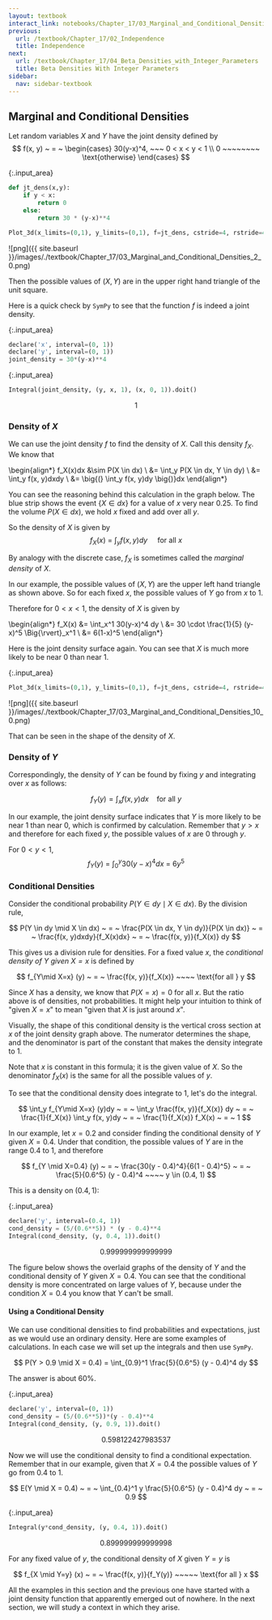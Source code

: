 ```yaml
---
layout: textbook
interact_link: notebooks/Chapter_17/03_Marginal_and_Conditional_Densities.ipynb
previous:
  url: /textbook/Chapter_17/02_Independence
  title: Independence
next:
  url: /textbook/Chapter_17/04_Beta_Densities_with_Integer_Parameters
  title: Beta Densities With Integer Parameters
sidebar:
  nav: sidebar-textbook
---
```


## Marginal and Conditional Densities ##

Let random variables $X$ and $Y$ have the joint density defined by
$$
f(x, y) ~ = ~ 
\begin{cases}
30(y-x)^4, ~~~ 0 < x < y < 1 \\
0 ~~~~~~~~ \text{otherwise}
\end{cases}
$$


{:.input_area}
```python
def jt_dens(x,y):
    if y < x:
        return 0
    else:
        return 30 * (y-x)**4

Plot_3d(x_limits=(0,1), y_limits=(0,1), f=jt_dens, cstride=4, rstride=4)
```


![png]({{ site.baseurl }}/images/./textbook/Chapter_17/03_Marginal_and_Conditional_Densities_2_0.png)


Then the possible values of $(X, Y)$ are in the upper right hand triangle of the unit square.

Here is a quick check by `SymPy` to see that the function $f$ is indeed a joint density.


{:.input_area}
```python
declare('x', interval=(0, 1))
declare('y', interval=(0, 1))
joint_density = 30*(y-x)**4
```


{:.input_area}
```python
Integral(joint_density, (y, x, 1), (x, 0, 1)).doit()
```




$$1$$



### Density of $X$ ###
We can use the joint density $f$ to find the density of $X$. Call this density $f_X$. We know that

\begin{align*}
f_X(x)dx &\sim P(X \in dx) \\
&= \int_y P(X \in dx, Y \in dy) \\
&= \int_y f(x, y)dxdy \\
&= \big{(} \int_y f(x, y)dy \big{)}dx
\end{align*}

You can see the reasoning behind this calculation in the graph below. The blue strip shows the event $\{ X \in dx \}$ for a value of $x$ very near 0.25. To find the volume $P(X \in dx)$, we hold $x$ fixed and add over all $y$. 

So the density of $X$ is given by
$$
f_X(x) ~ = ~ \int_y f(x, y)dy ~~~~~ \text{for all } x
$$

By analogy with the discrete case, $f_X$ is sometimes called the *marginal density* of $X$. 

In our example, the possible values of $(X, Y)$ are the upper left hand triangle as shown above. So for each fixed $x$, the possible values of $Y$ go from $x$ to 1. 

Therefore for $0 < x < 1$, the density of $X$ is given by

\begin{align*} 
f_X(x) &= \int_x^1 30(y-x)^4 dy \\
&= 30 \cdot \frac{1}{5} (y-x)^5 \Big{\rvert}_x^1 \\
&= 6(1-x)^5
\end{align*}

Here is the joint density surface again. You can see that $X$ is much more likely to be near 0 than near 1. 


{:.input_area}
```python
Plot_3d(x_limits=(0,1), y_limits=(0,1), f=jt_dens, cstride=4, rstride=4)
```


![png]({{ site.baseurl }}/images/./textbook/Chapter_17/03_Marginal_and_Conditional_Densities_10_0.png)


That can be seen in the shape of the density of $X$.

### Density of $Y$ ###
Correspondingly, the density of $Y$ can be found by fixing $y$ and integrating over $x$ as follows:

$$
f_Y(y) = \int_x f(x, y)dx ~~~~ \text{for all } y
$$

In our example, the joint density surface indicates that $Y$ is more likely to be near 1 than near 0, which is confirmed by calculation. Remember that $y > x$ and therefore for each fixed $y$, the possible values of $x$ are 0 through $y$. 

For $0 < y < 1$,
$$
f_Y(y) ~ = ~ \int_0^y 30(y-x)^4dx ~ = ~ 6y^5
$$

### Conditional Densities ###
Consider the conditional probability $P(Y \in dy \mid X \in dx)$. By the division rule, 

$$
P(Y \in dy \mid X \in dx) ~ = ~ 
\frac{P(X \in dx, Y \in dy)}{P(X \in dx)} ~ = ~ 
\frac{f(x, y)dxdy}{f_X(x)dx} ~ = ~
\frac{f(x, y)}{f_X(x)} dy
$$

This gives us a division rule for densities. For a fixed value $x$, the *conditional density of $Y$ given $X=x$* is defined by 

$$
f_{Y\mid X=x} (y) ~ = ~ \frac{f(x, y)}{f_X(x)} ~~~~ \text{for all } y
$$

Since $X$ has a density, we know that $P(X = x) = 0$ for all $x$. But the ratio above is of densities, not probabilities. It might help your intuition to think of "given $X=x$" to mean "given that $X$ is just around $x$".

Visually, the shape of this conditional density is the vertical cross section at $x$ of the joint density graph above. The numerator determines the shape, and the denominator is part of the constant that makes the density integrate to 1. 

Note that $x$ is constant in this formula; it is the given value of $X$. So the denominator $f_X(x)$ is the same for all the possible values of $y$. 

To see that the conditional density does integrate to 1, let's do the integral.

$$
\int_y f_{Y\mid X=x} (y)dy ~ = ~ \int_y \frac{f(x, y)}{f_X(x)} dy ~ = ~
\frac{1}{f_X(x)} \int_y f(x, y)dy ~ = ~ \frac{1}{f_X(x)} f_X(x) ~ = ~ 1
$$

In our example, let $x = 0.2$ and consider finding the conditional density of $Y$ given $X = 0.4$. Under that condition, the possible values of $Y$ are in the range 0.4 to 1, and therefore

$$
f_{Y \mid X=0.4} (y) ~ = ~ \frac{30(y - 0.4)^4}{6(1 - 0.4)^5} ~ = ~ 
\frac{5}{0.6^5} (y - 0.4)^4 ~~~~ y \in (0.4, 1)
$$

This is a density on $(0.4, 1)$:


{:.input_area}
```python
declare('y', interval=(0.4, 1))
cond_density = (5/(0.6**5)) * (y - 0.4)**4
Integral(cond_density, (y, 0.4, 1)).doit()
```




$$0.999999999999999$$



The figure below shows the overlaid graphs of the density of $Y$ and the conditional density of $Y$ given $X = 0.4$. You can see that the conditional density is more concentrated on large values of $Y$, because under the condition $X = 0.4$ you know that $Y$ can't be small.

#### Using a Conditional Density ####
We can use conditional densities to find probabilities and expectations, just as we would use an ordinary density. Here are some examples of calculations. In each case we will set up the integrals and then use `SymPy`.

$$
P(Y > 0.9 \mid X = 0.4) = \int_{0.9}^1 \frac{5}{0.6^5} (y - 0.4)^4 dy
$$

The answer is about 60%. 


{:.input_area}
```python
declare('y', interval=(0, 1))
cond_density = (5/(0.6**5))*(y - 0.4)**4
Integral(cond_density, (y, 0.9, 1)).doit()
```




$$0.598122427983537$$



Now we will use the conditional density to find a conditional expectation. Remember that in our example, given that $X = 0.4$ the possible values of $Y$ go from $0.4$ to 1.

$$
E(Y \mid X = 0.4) ~ = ~ \int_{0.4}^1 y \frac{5}{0.6^5} (y - 0.4)^4 dy ~ = ~ 0.9
$$


{:.input_area}
```python
Integral(y*cond_density, (y, 0.4, 1)).doit()
```




$$0.899999999999998$$



For any fixed value of $y$, the conditional density of $X$ given $Y = y$ is

$$
f_{X \mid Y=y} (x) ~ = ~ \frac{f(x, y)}{f_Y(y)} ~~~~~ \text{for all } x
$$

All the examples in this section and the previous one have started with a joint density function that apparently emerged out of nowhere. In the next section, we will study a context in which they arise.
